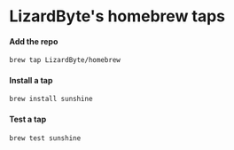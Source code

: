 # LizardByte's homebrew taps

#### Add the repo

```bash
brew tap LizardByte/homebrew
```

#### Install a tap

```bash
brew install sunshine
```

#### Test a tap

```bash
brew test sunshine
```
